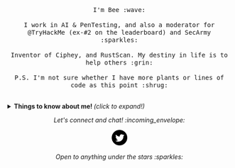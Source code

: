 <p align="center">
  <br><br>
  <samp>
    I'm Bee :wave:
    <br><br>
    I work in AI & PenTesting, and also a moderator for @TryHackMe (ex-#2 on the leaderboard) and SecArmy :sparkles:
    <br><br>
    Inventor of Ciphey, and RustScan. My destiny in life is to help others :grin:
    <br><br>
    P.S. I'm not sure whether I have more plants or lines of code as this point :shrug:
  </samp>
</p>

<br>

<details>
  <summary> <b> Things to know about me! </b> <i>(click to expand!)</i> </summary>
  
  <br>

---

### - Languages and Tools...

<p align="center">

  <!-- For more icons please follow  https://github.com/MikeCodesDotNET/ColoredBadges -->

  <img src="https://raw.githubusercontent.com/Quadrified/Quadrified/master/assets/svg/dev/languages/rust.svg" alt="Rust" style="vertical-align:top; margin:4px">
  <img src="https://raw.githubusercontent.com/Quadrified/Quadrified/master/assets/svg/dev/languages/python.svg" alt="Python" style="vertical-align:top; margin:4px">
  <img src="https://github.com/Quadrified/Quadrified/blob/master/assets/svg/dev/languages/js.svg" alt="js" style="vertical-align:top; margin:4px">
  <img src="https://raw.githubusercontent.com/Quadrified/Quadrified/master/assets/svg/dev/misc/ai.svg" alt="java" style="vertical-align:top; margin:4px">
  <img src="https://raw.githubusercontent.com/Quadrified/Quadrified/master/assets/svg/dev/misc/security.svg" alt="bash" style="vertical-align:top; margin:4px">

---

</p>

### - I'm currently...

- Working on [Ciphey](https://github.com/ciphey/ciphey)
- Working on [RustScan](https://github.com/brandonskerritt/rustscan)
- Competing in world-wide CTFs with [CatsGetRoot](https://github.com/catsgetroot)
- Mentoring newbie pentesters at [TryHackMe.com](https://tryhackme.com)
- Writing for my 2 million views blog at [Skerritt.blog](https://skerritt.blog)

**Inventor of Ciphey**
[![Stargazers over time](https://starchart.cc/Ciphey/Ciphey.svg)](https://starchart.cc/Ciphey/Ciphey)
**Inventor of RustScan**
[![Stargazers over time](https://starchart.cc/RustScan/RustScan.svg)](https://starchart.cc/RustScan/RustScan)

---

</details>

<p align="center"> 
  <i> Let's connect and chat! :incoming_envelope: </i>
</p>


<p align="center">
  &nbsp; &nbsp;
    <a href="https://twitter.com/bee_sec_san"><img src="iconmonstr-twitter-4.png" width="35px" alt="Twitter"></a> &nbsp; &nbsp;
</p>

<p align="center">
  <i> Open to anything under the stars :sparkles: </i>
</p>
